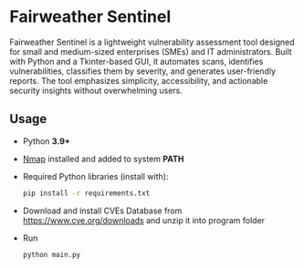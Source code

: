 # Fairweather Sentinel

Fairweather Sentinel is a lightweight vulnerability assessment tool designed for small and medium-sized enterprises (SMEs) and IT administrators. Built with Python and a Tkinter-based GUI, it automates scans, identifies vulnerabilities, classifies them by severity, and generates user-friendly reports. The tool emphasizes simplicity, accessibility, and actionable security insights without overwhelming users.

## Usage  

- Python **3.9+**  
- [Nmap](https://nmap.org/download.html) installed and added to system **PATH**  
- Required Python libraries (install with):
  
  ```bash
  pip install -r requirements.txt
- Download and install CVEs Database from https://www.cve.org/downloads and unzip it into program folder
- Run
  
  ```bash
  python main.py

